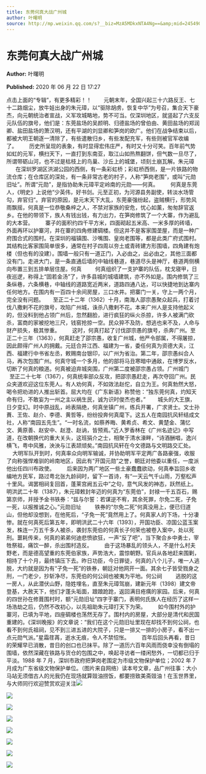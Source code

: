 ```yaml
---
title: 东莞何真大战广州城
author: 叶曙明
source: http://mp.weixin.qq.com/s?__biz=MzA5MDkxNTA4Ng==&amp;mid=2454909460&amp;idx=1&amp;sn=0be4cc59ff8f0359e163098d5bee5cfa&amp;chksm=87a23a75b0d5b3637bdb269b057ab22d2492004dd4f8c98ad0a0f7af9d06089360eb65f1cebf&poc_token=HJ_Do2ejHyO-wNZGG8Q1S8FdPgy1YBBEob-nUEme
---
```


# 东莞何真大战广州城

**Author:** 叶曙明

**Published:** 2020 年 06 月 22 日 17:27

点击上面的“专辑”，有更多精彩！！        元朝末年，全国兴起三十六路反王、七十二路烟尘，放牛娃出身的朱元璋，以“驱除胡虏，恢复中华”为号召，集合天下豪杰，向元朝统治者宣战，义军攻城略地，势不可当。仅深圳地区，就竖起了六支反元队伍的旗号，他们是：东莞盐场的吴颜明、归德盐场的曾伯由、黄田盐场的郑润卿、盐田盐场的萧汉明，还有平湖的刘显卿和笋岗的欧广。他们在战争结束以后，都被大明王朝逐一清除了，有些遣散归乡，有些发配充军，有些则被官军收编了。        历史所呈现的表象，有时显得宏伟庄严，有时又十分可笑。百年前气势如虹的元军，横扫天下，一直打到东南亚，取江山如热熬翻饼，但气数一旦尽了，所谓带砺山河，也不过是枯枝上的鸟巢、沙丘上的城堡，顷刻土崩瓦解。朱元璋         在深圳罗湖区洪湖公园的西侧，有一条彩虹桥；彩虹桥西侧，是一片铁路的物流仓库；在仓库区的深处，有一条非常古老的村子，人称“笋岗老围”，或叫“元勋旧址”。所谓“元勋”，是指协助朱元璋平定岭南的元勋——何真。        何真是东莞人，《明史》上说他“少英伟，好书剑。元至正初，为河源县务副使，转淡水场管勾，弃官归”。弃官的原因，是元末天下大乱，东莞豪强纷起，盗贼横行，形势风雨飘摇，何真是一位恭敬桑梓之人，不禁对家族的安危，忧心如薰，匆匆辞官返乡。在他的带领下，族人有钱出钱，有力出力，在笋岗修筑了一个大寨，作为避乱的大本营。        寨子的面积约四千平方米，四面砌起五米高、一米多厚的砖墙，外面再环以护寨河，并在寨的四角修建碉楼。但这并不是客家围垄屋，而是一种广府围合式的围村。在深圳的福镇围、沙嘴围、皇岗老围等，都是此类广府式围村。其结构比客家围简单很多，通常在村子四周以夯土或青砖建方形围墙，四角建有炮楼（但也有的没建）。围墙一般只有一道正门，入必由之，出必由之，其他三面都没有门。走进大门，是一条直通后墙的中轴线巷道，巷道尽头是神厅，巷道两侧横向布置三到五排单层住屋。何真         何真组织了一支护寨的队伍，枕戈寝甲，日夜巡逻，称得上“固若金汤”了，许多县城的城墙建筑，亦不外如是。围内修筑了三条纵巷，六条横巷，中轴线的道路宽近两米，道路四通八达，可以快捷地到达寨内任何地方。在围内有一百四十余间房屋，三口水井。把寨门一关，守上一两个月，完全没有问题。      至正二十二年（1362）十月，南海人邵宗愚聚众起兵，打着讨伐八撒剌不花的旗号，攻陷广州城，诛杀八撒剌不花。本来广州人是支持他起义的，但没料到他占领广州后，忽然翻脸，进行疯狂的纵火杀掠，许多人被满门砍杀，富商的家被挖地三尺，钱窑抢掠一空。民众猝不及防，想逃也来不及，人命与财产损失，极其惨重。        这时，何真打起了讨伐邵宗愚的旗号，杀奔广州。至正二十三年（1363），何真赶走了邵宗愚，收复广州城，他严令部属，不得屠掠，因此颇得广州人的拥戴。元廷合并江西、福建为一省，委任何真为资德大夫，江西、福建行中书省左丞，敕赐南台银印，以广州为省治。第二年，邵宗愚纠合人马，再次包围广州。何真守城一个多月，他的部将马丑寒暗中通敌，在博罗反水，切断了何真的粮道。何真被迫弃城突围，广州第二度被邵宗愚占领。广州城门         至正二十七年（1367），何真统率部众反攻，把邵宗愚赶走，再次夺回广州。民众夹道欢迎这位东莞人。有人劝何真，不如效法赵佗，自立为王。何真勃然大怒，喝令把劝进的人推出斩首。屈大均在《广东新语》称赞他：“独东莞何真，灼知天命有归，不敢妄为一州之主以祸生民，诚为识时俊杰也者。”        城头的大王旗，日夕变幻。时中原战乱，岭表隔绝，何真坐镇广州，练兵开署，广求贤士。文士孙蕡、王佐、赵介、李德、黄哲等，纷纷投奔何真麾下。这五人在南园抗风轩结成文社，人称“南园五先生”。“一时名流，如蔡养晦、黄希贞、希文、黄楚金、蒲忆文、黄原善、赵安中、赵澄、赵讷，皆预焉。”近人罗香林在《广州名迹记》中写道，在改朝换代的重大关头，这班狷介之士，相聚于清水濠畔，“诗酒酬唱，逸兴横飞，粤中风雅，泱泱与江表颉颃矣。”南园抗风轩在今文德路与文明路交汇处。        大明军队开到时，何真率众向明军输诚，并协助明军平定两广各路豪强，收服了向称强悍难驯的岭南地区，因此有“开国元勋”之誉，朝廷对他委以重任，一度派他出任四川布政使。        后来因为两广地区一些土豪蠢蠢欲动，何真奉旨回乡收编地方民军，路过粤北张九龄祠时，留下一首诗，有“一天云气千山雨，万壑松声十里风。谒罢相祠复回首，蓬莱宫阙五云中”之句，意气风发的神态，跃然纸上。明洪武二十年（1387），朱元璋敕封年迈的何真为“东莞伯”，封禄一千五百石，赐第京师，并授予金书铁券：“兹与尔誓：若谋逆不宥，其余死罪，尔免二死，子免一死，以报推诚之心。”元勋旧址         铁券的“尔免二死”何真没用上，便已归道山，但他却没想到，在他死后，“子免一死”竟然用上了。何真家人的下场，十分凄惨。就在何真死后第五年，即明洪武二十六年（1393），开国功臣、凉国公蓝玉案发，株连一万五千多人被杀，袭封东莞伯的何真长子何荣也被卷入案中，处以死刑。噩耗传来，何真的弟弟何迪悲愤欲狂，一声“反了吧”，当下聚合乡中勇士，宰牲祭祖，痛饮一醉，杀出围村造反。        由于这场暴乱的领头人，不是什么村夫野老，而是德高望重的东莞伯家族，声势浩大，震惊朝野。官兵从各地赶来围剿，相持了十个月，最终镇压下去。昨日功臣，今日罪徒，何真的八个儿子，唯一人逃脱，大约就是因为有“子免一死”的铁券，朝廷对他网开一面。其余七子皆受戮身之刑，一门老少，抄斩净尽，东莞伯的何公祠也被夷为平地。何公祠         逃脱的这一房人，从此潜伏山野，隐姓埋名，直至朱元璋驾崩，建新元年（1398）建文帝登基，大赦天下，他们才蓬头垢面，踉踉跄跄，返回满目疮痍的家园。后来，何真的四世孙在修葺围村时，额“元勋旧址”四字于寨门，表明何氏族人在经历了这样一场浩劫之后，仍然不改初心，以先祖助朱元璋打天下为荣。        如今围村外的护寨河，已填为平地，四座碉楼也荡然无存了。围村内的房屋，大部分是清代和民国重建的。《深圳晚报》的文章说：“我们在这个元勋旧址里现在却找不到何公祠，也看不到何氏祖祠，见不到三进五进的大院子，只是一排又一排的小房子，看不出一点元勋气派。”星霜荏苒，逝水无痕，令人不禁怊怅。        百年后回头再看，昔日的荣耀早已消散，昔日的创口也已抹平。除了一道历六百年风雨而侥幸没有倒塌的围墙，依然深藏在铁路与货仓的包围之中，唤起寻访者一缕闲愁外，一切都已归于平淡。1988 年 7 月，深圳市政府把笋岗老围定为市级文物保护单位；2002 年 7 月成为广东省级文物保护单位。（图片来自网络）读本号文章，品广州往事：大小马站无须借古人的光我仍在现场就算豉油捞饭，都要捞致美斋豉油！在玉世界里，与大师同行欢迎赞赏欢迎关注![](https://mmbiz.qpic.cn/mmbiz/UC6M1Hf0SSEpr1lbbiatiaxPJc8y9JcOeRyJOIhsibwSxWPmHCqJwzWX8xTMz9MYLpHKAkRfY2fcMqovyxrR9KpAw/640?wx_fmt=gif)

![](https://mmbiz.qpic.cn/mmbiz_jpg/PJWG74pLsMZSamNtF10cy4o6F4TwMDiaXSriaJ7zdkutBFvwuuyo8pDTOeq2Wv9sicUerGnT518yRUGWlK8WzsYAA/640)

![](https://mmbiz.qpic.cn/mmbiz_jpg/PJWG74pLsMZSamNtF10cy4o6F4TwMDiaXhS9jcnWyVFgSZlO9YicK8ZtuVicwx6ibDZSnbiaVcUapMwQ9jicNpRkYF2w/640)

![](https://mmbiz.qpic.cn/mmbiz_jpg/PJWG74pLsMZSamNtF10cy4o6F4TwMDiaXTsibykD8tysSWA41ib53GBz4vyouOYS3xgc6x3Hjce3X7hqfmFibWEHGw/640)

![](https://mmbiz.qpic.cn/mmbiz_jpg/PJWG74pLsMZSamNtF10cy4o6F4TwMDiaXV7hBahzjmNkunTSDXniaxMqHVzCGiaRUXTUYMgaaZJN2r40qhMxUE4GA/640)

![](https://mmbiz.qpic.cn/mmbiz_jpg/PJWG74pLsMZSamNtF10cy4o6F4TwMDiaXiaj9y5Xwy9Dh8c7YuCAhE4fBhWGXdsvHg5NeHbJXmrXzzan7fXQKdHA/640)

![](https://mmbiz.qpic.cn/mmbiz_png/Ljib4So7yuWia0icnnGkor3b5tv4AD9Pf6yfgpXSLE7wQQ8O00UZ2oYtrNOFnicnRTEqqFkqcwxpv4cFzcRyE4rXYw/640?wx_fmt=png)

![](https://mmbiz.qpic.cn/mmbiz_png/Ljib4So7yuWia0icnnGkor3b5tv4AD9Pf6yfgpXSLE7wQQ8O00UZ2oYtrNOFnicnRTEqqFkqcwxpv4cFzcRyE4rXYw/640?wx_fmt=png)
